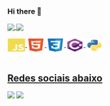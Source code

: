 ### Hi there 👋
<div>
   <a href="https://github.com/NoClick11">
   <img align="center" height="160" src="https://github-readme-stats.vercel.app/api?username=NoClick11&show_icons=true&theme=transparent&include_all_commits=true&count_private=true"/>
   <img align="center" height="160" src="https://github-readme-stats.vercel.app/api/top-langs/?username=noclick1&layout=compact&langs_count=6&theme=transparent"/>
</div>

    
<div style="display: inline_block"><br>
  <img align="center" alt="Js" height="30" width="40" src="https://raw.githubusercontent.com/devicons/devicon/master/icons/javascript/javascript-plain.svg">
  <img align="center" alt="HTML" height="30" width="40" src="https://raw.githubusercontent.com/devicons/devicon/master/icons/html5/html5-original.svg">
  <img align="center" alt="CSS" height="30" width="40" src="https://raw.githubusercontent.com/devicons/devicon/master/icons/css3/css3-original.svg">
  <img align="center" alt="C-Sharp" height="30" width="40" src="https://raw.githubusercontent.com/devicons/devicon/master/icons/csharp/csharp-original.svg">
  <img align="center" alt="Python" height="30" width="40" src="https://raw.githubusercontent.com/devicons/devicon/master/icons/python/python-original.svg">
  
</div>
 
<br>

 Redes sociais abaixo
--------
 
<div>  
  <a href="https://www.linkedin.com/in/manuel-bahamonde-200237293/" target="_blank"><img src="https://img.shields.io/badge/-LinkedIn-%230077B5?style=for-the-badge&logo=linkedin&logoColor=white" target="_blank"></a>
  <a href = "mailto:bahamonde.boullosa@gmail.com"><img src="https://img.shields.io/badge/-Gmail-%23333?style=for-the-badge&logo=gmail&logoColor=white" target="_blank"></a>
</div>
